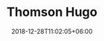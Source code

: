 ---
title: "Thomson Hugo"
date: 2018-12-28T11:02:05+06:00 
# type dont remove or customize
type : "docs"
---